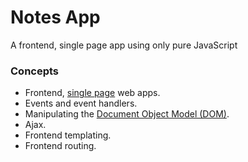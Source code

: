 # Notes App

A frontend, single page app using only pure JavaScript

### Concepts

* Frontend, [single page](https://msdn.microsoft.com/en-gb/magazine/dn463786.aspx) web apps.
* Events and event handlers.
* Manipulating the [Document Object Model (DOM)](https://developer.mozilla.org/en-US/docs/Web/API/Document_Object_Model/Introduction).
* Ajax.
* Frontend templating.
* Frontend routing.
